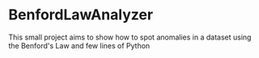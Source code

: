 # BenfordLawAnalyzer
This small project aims to show how to spot anomalies in a dataset using the Benford's Law and few lines of Python

